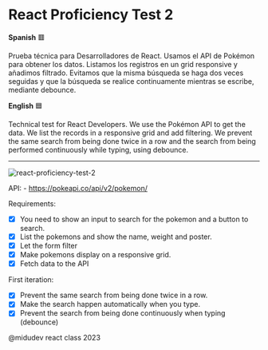 # React Proficiency Test 2

**Spanish** 🟥

Prueba técnica para Desarrolladores de React. Usamos el API de Pokémon para obtener los datos. Listamos los registros en un grid responsive y añadimos filtrado. Evitamos que la misma búsqueda se haga dos veces seguidas y que la búsqueda se realice continuamente mientras se escribe, mediante debounce.

**English** 🟦 

Technical test for React Developers. We use the Pokémon API to get the data. We list the records in a responsive grid and add filtering. We prevent the same search from being done twice in a row and the search from being performed continuously while typing, using debounce.

--- 

![react-proficiency-test-2](https://github.com/amaimus/react-proficiency-test-2/assets/35699916/bd55f3d4-1f3d-44b3-b19e-597e29ffb93a)

API: - https://pokeapi.co/api/v2/pokemon/ 

Requirements:
- [x] You need to show an input to search for the pokemon and a button to search.
- [x] List the pokemons and show the name, weight and poster.
- [x] Let the form filter
- [x] Make pokemons display on a responsive grid.
- [x] Fetch data to the API

First iteration:
- [x] Prevent the same search from being done twice in a row.
- [x] Make the search happen automatically when you type.
- [x] Prevent the search from being done continuously when typing (debounce)

@midudev react class 2023
